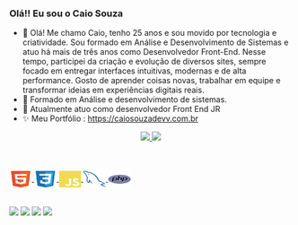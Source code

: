 ### Olá!! Eu sou o Caio Souza 

- 🔭 Olá! Me chamo Caio, tenho 25 anos e sou movido por tecnologia e criatividade. Sou formado em Análise e Desenvolvimento de Sistemas e atuo há mais de três anos como Desenvolvedor Front-End. Nesse tempo, participei da criação e evolução de diversos sites, sempre focado em entregar interfaces intuitivas, modernas e de alta performance. Gosto de aprender coisas novas, trabalhar em equipe e transformar ideias em experiências digitais reais.
- 🌱 Formado em Análise e desenvolvimento de sistemas.
- 👯 Atualmente atuo como desenvolvedor Front End JR
- ✨ Meu Portfólio : https://caiosouzadevv.com.br
<div align="center">
  <a href="https://github.com/CaioSouzaDevv">
  <img height="180em" src="https://github-readme-stats.vercel.app/api?username=CaioSouzaDevv&show_icons=true&theme=dark&include_all_commits=true&count_private=true"/>
  <img height="180em" src="https://github-readme-stats.vercel.app/api/top-langs/?username=CaioSouzaDevv&layout=compact&langs_count=7&theme=dark"/>
</div>

  
  <br/>
  <br/>
  
  
  <div style="display: inline_block"><br>
    <img align="center" alt="Caio-HTML" height="30" width="40" src="https://raw.githubusercontent.com/devicons/devicon/master/icons/html5/html5-original.svg">
    <img align="center" alt="Caio-CSS" height="30" width="40" src="https://raw.githubusercontent.com/devicons/devicon/master/icons/css3/css3-original.svg">
  <img align="center" alt="Caio-Js" height="30" width="40" src="https://raw.githubusercontent.com/devicons/devicon/master/icons/javascript/javascript-plain.svg">
  <img align="center" alt="Caio-MySQL" height="30" width="40" src="https://raw.githubusercontent.com/devicons/devicon/master/icons/mysql/mysql-original.svg">
  <img align="center" alt="Caio-MySQL" height="30" width="40" src="https://raw.githubusercontent.com/devicons/devicon/master/icons/php/php-original.svg">
</div>

<br/>
  <br/>
  
  
  <div> 
    <a href = "mailto:caioss20.cs@gmail.com"><img src="https://img.shields.io/badge/-Gmail-%23333?style=for-the-badge&logo=gmail&logoColor=white" target="_blank"></a>
 <a href="https://discord.gg/discord.gg/bYpdBShQ" target="_blank"><img src="https://img.shields.io/badge/Discord-7289DA?style=for-the-badge&logo=discord&logoColor=white" target="_blank"></a> 
  <a href="https://www.linkedin.com/in/CaioSouzaDevv" target="_blank"><img src="https://img.shields.io/badge/-LinkedIn-%230077B5?style=for-the-badge&logo=linkedin&logoColor=white" target="_blank"></a> 
    <a href="https://www.instagram.com/caiocollins__/" target="_blank"><img src="https://img.shields.io/badge/-Instagram-%23E4405F?style=for-the-badge&logo=instagram&logoColor=white" target="_blank"></a>
    

   </div>
  

  
  
    

